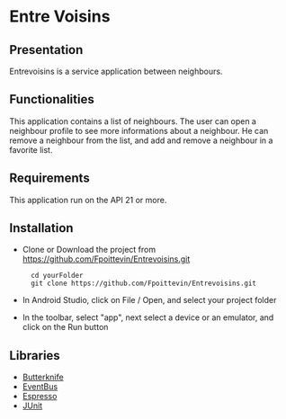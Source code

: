 # Entre Voisins

## Presentation
Entrevoisins is a service application between neighbours.

## Functionalities
This application contains a list of neighbours. The user can open a neighbour profile to see more informations about a neighbour. He can remove a neighbour from the list, and add and remove a neighbour in a favorite list.

## Requirements

This application run on the API 21 or more.

## Installation

* Clone or Download the project from https://github.com/Fpoittevin/Entrevoisins.git

		cd yourFolder
		git clone https://github.com/Fpoittevin/Entrevoisins.git

* In Android Studio, click on File / Open, and select your project folder
* In the toolbar, select "app", next select a device or an emulator, and click on the Run button

## Libraries

* [Butterknife](https://github.com/JakeWharton/butterknife)
* [EventBus](https://github.com/greenrobot/EventBus)
* [Espresso](https://developer.android.com/training/testing/espresso/)
* [JUnit](https://junit.org/junit5/)